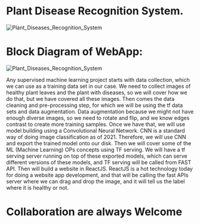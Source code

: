 # Plant Disease Recognition System.
![Plant_Diseases_Recognition_System](https://user-images.githubusercontent.com/38427430/172302053-57bb9f70-6323-44b0-8142-716af7a2304d.png)



# Block Diagram of WebApp:
![Plant_Diseases_Recognition_System](https://user-images.githubusercontent.com/38427430/172546277-11142a6d-ac64-433c-953c-bed16d0d1c3a.png)

Any supervised machine learning project starts with data collection, which we can use as a training data set in our case. We need to collect images of healthy plant leaves and the plant with diseases, so we will cover how we do that, but we have covered all these images. Then comes the data cleaning and pre-processing step, for which we will be using the tf data sets and data augmentation. Data augmentation because we might not have enough diverse images, so we need to rotate and flip, and we know edges contrast to create more training samples. Once we have that, we will use model building using a Convolutional Neural Network. CNN is a standard way of doing image classification as of 2021. Therefore, we will use CNN and export the trained model onto our disk. Then we will cover some of the ML (Machine Learning) OPs concepts using TF serving. We will have a tf serving server running on top of these exported models, which can serve different versions of these models, and TF serving will be called from FAST API. Then will build a website in ReactJS. ReactJS is a hot technology today for doing a website app development, and that will be calling the fast APIs server where we can drag and drop the image, and it will tell us the label where it is healthy or not.










# Collaboration are always Welcome
